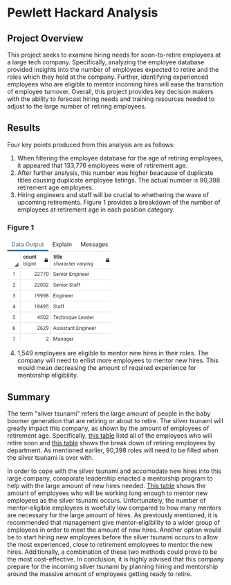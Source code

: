 # Pewlett Hackard Analysis

## Project Overview

This project seeks to examine hiring needs for soon-to-retire employees at a large tech company. Specifically, analyzing the employee database provided insights into the number of employees expected to retire and the roles which they hold at the company. Further, identifying experienced employees who are eligible to mentor incoming hires will ease the transition of employee turnover. Overall, this project provides key decision makers with the ability to forecast hiring needs and training resources needed to adjust to the large number of retiring employees. 

## Results

Four key points produced from this analysis are as follows:

1.  When filtering the employee database for the age of retiring employees, it appeared that 133,776 employees were of retirement age.
2.  After further analysis, this number was higher beacause of duplicate titles causing duplicate employee listings. The actual number is 90,398 retirement age employees.
3.  Hiring engineers and staff will be crucial to whethering the wave of upcoming retirements. Figure 1 provides a breakdown of the number of employees at retirement age in each position category.

### Figure 1
![](Images/Image1.png)

4.  1,549 employees are eligible to mentor new hires in their roles. The company will need to enlist more employees to mentor new hires. This would mean decreasing the amount of required experience for mentorship eligibility. 

## Summary

The term "silver tsunami" refers the large amount of people in the baby boomer generation that are retiring or about to retire. The silver tsunami will greatly impact this company, as shown by the amount of employees of retirement age. Specifically, [this table](Data/retirement_info.csv) listd all of the employees who will retire soon and [this table](Data/retirement_emp.csv) shows the break down of retiring employees by department. As mentioned earlier, 90,398 roles will need to be filled when the silver tsunami is over with. 

In order to cope with the silver tsunami and accomodate new hires into this large company, coroporate leadership enacted a mentorship program to help with the large amount of new hires needed. [This table](Data/mentorship_eligible.csv) shows the amount of employees who will be working long enough to mentor new employees as the silver tsunami occurs. Unfortunately, the number of mentor-eligible employees is woefully low compared to how many mentors are necessary for the large amount of hires. As previously mentioned, it is recommended that management give mentor-eligibility to a wider group of employees in order to meet the amount of new hires. Another option would be to start hiring new employees before the silver tsunami occurs to allow the most experienced, close to retirement employees to mentor the new hires. Additionally, a combination of these two methods could prove to be the most cost-effective. In conclusion, it is highly advised that this company prepare for the incoming silver tsunami by planning hiring and mentorship around the massive amount of employees getting ready to retire.
